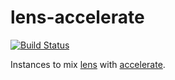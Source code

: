 lens-accelerate
===============

[![Build Status](https://travis-ci.org/tmcdonell/lens-accelerate.svg?branch=master)](https://travis-ci.org/tmcdonell/lens-accelerate)

Instances to mix [lens][lens] with [accelerate][accelerate].

 [lens]:                https://github.com/ekmett/lens
 [accelerate]:          https://github.com/AccelerateHS/accelerate

